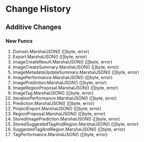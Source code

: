 # Change History

## Additive Changes

### New Funcs

1. Domain.MarshalJSON() ([]byte, error)
1. Export.MarshalJSON() ([]byte, error)
1. ImageCreateResult.MarshalJSON() ([]byte, error)
1. ImageCreateSummary.MarshalJSON() ([]byte, error)
1. ImageMetadataUpdateSummary.MarshalJSON() ([]byte, error)
1. ImagePerformance.MarshalJSON() ([]byte, error)
1. ImagePrediction.MarshalJSON() ([]byte, error)
1. ImageRegionProposal.MarshalJSON() ([]byte, error)
1. ImageTag.MarshalJSON() ([]byte, error)
1. IterationPerformance.MarshalJSON() ([]byte, error)
1. Prediction.MarshalJSON() ([]byte, error)
1. ProjectExport.MarshalJSON() ([]byte, error)
1. RegionProposal.MarshalJSON() ([]byte, error)
1. StoredImagePrediction.MarshalJSON() ([]byte, error)
1. StoredSuggestedTagAndRegion.MarshalJSON() ([]byte, error)
1. SuggestedTagAndRegion.MarshalJSON() ([]byte, error)
1. TagPerformance.MarshalJSON() ([]byte, error)
